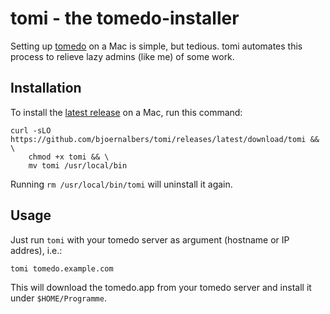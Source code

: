 # tomi - the tomedo-installer

Setting up [tomedo](https://tomedo.de) on a Mac is simple, but tedious.
tomi automates this process to relieve lazy admins (like me) of some work.

## Installation

To install the [latest release](https://github.com/bjoernalbers/tomi/releases/latest)
on a Mac, run this command:

```
curl -sLO https://github.com/bjoernalbers/tomi/releases/latest/download/tomi && \
    chmod +x tomi && \
    mv tomi /usr/local/bin
```

Running `rm /usr/local/bin/tomi` will uninstall it again.

## Usage

Just run `tomi` with your tomedo server as argument (hostname or IP addres), i.e.:

```
tomi tomedo.example.com
```

This will download the tomedo.app from your tomedo server and install it under
`$HOME/Programme`.
